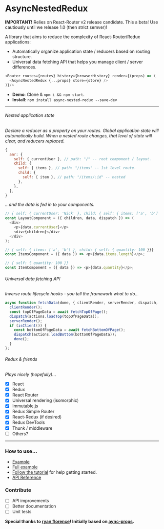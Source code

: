# AsyncNestedRedux

**IMPORTANT!** Relies on React-Router v2 release candidate. This a beta! Use cautiously until we release 1.0 (then strict semver)!

A library that aims to reduce the complexity of React-Router/Redux applications:

- Automatically organize application state / reducers based on routing structure.
- Universal data fetching API that helps you manage client / server differences.

```javascript
<Router routes={routes} history={browserHistory} render={(props) => (
  <AsyncNestedRedux {...props} store={store} />
)}/>
```

- **Demo**: Clone & ```npm i && npm start```.
- **Install**: ```npm install async-nested-redux --save-dev```

---

###### Nested application state
*Declare a reducer as a property on your routes. Global application state will automatically build. When a nested route changes, that level of state will clear, and reducers replaced.*
```javascript
{
  anr: {
    self: { currentUser }, // path: "/" -- root component / layout.
    child: {
      self: { items }, // path: "/items" -- 1st level route.
      child: {
        self: { item }, // path: "/items/:id" -- nested
      },
    },
  },
}
```

*...and the data is fed in to your components.*
```javascript
// { self: { currentUser: 'Nick' }, child: { self: { items: ['a', 'b'] }, child: { self: { quantity: 100 }}}}
const LayoutComponent = ({ children, data, dispatch }) => (
  <div>
    <p>{data.currentUser}</p>
    <div>{children}</div>
  </div>
);

// { self: { items: ['a', 'b'] }, child: { self: { quantity: 100 }}}
const ItemsComponent = ({ data }) => <p>{data.items.length}</p>;

// { self: { quantity: 100 }}
const ItemComponent = ({ data }) => <p>{data.quantity}</p>;
```

###### Universal data fetching API
*Inverse route lifecycle hooks - you tell the framework what to do...*
```javascript
async function fetchData(done, { clientRender, serverRender, dispatch, isClient }) => {
  clientRender();
  const topOfPageData = await fetchTopOfPage();
  dispatch(actions.loadTop(topOfPageData));
  serverRender();
  if (isClient()) {
    const bottomOfPageData = await fetchBottomOfPage();
    dispatch(actions.loadBottom(bottomOfPageData));
    done(); 
  }
};
```

###### Redux & friends
*Plays nicely (hopefully)...*

- [x] React
- [x] Redux
- [x] React Router
- [x] Universal rendering (isomorphic)
- [x] Immutable.js
- [x] Redux Simple Router
- [x] React-Redux (if desired)
- [x] Redux DevTools
- [x] Thunk / middleware
- [ ] Others?

---

### How to use...
- [Example](examples/simple)
- [Full example](examples/full)
- [Follow the tutorial](docs/guides) for help getting started.
- [API Reference](/docs/guides/API.md)

### Contribute
- [ ] API improvements
- [ ] Better documentation
- [ ] Unit tests

**Special thanks to [ryan florence](https://github.com/ryanflorence)! Initially based on [aync-props](https://github.com/rackt/async-props).**
